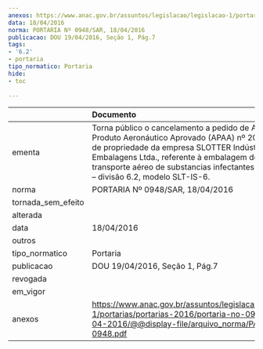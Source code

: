 ```yaml
---
anexos: https://www.anac.gov.br/assuntos/legislacao/legislacao-1/portarias/portarias-2016/portaria-no-0948-sar-18-04-2016/@@display-file/arquivo_norma/PA2016-0948.pdf
data: 18/04/2016
norma: PORTARIA Nº 0948/SAR, 18/04/2016
publicacao: DOU 19/04/2016, Seção 1, Pág.7
tags:
- '6.2'
- portaria
tipo_normatico: Portaria
hide: 
- toc 
 
---
```


|                    | Documento                                                                                                                                                                                                                                                                                           |
|:-------------------|:----------------------------------------------------------------------------------------------------------------------------------------------------------------------------------------------------------------------------------------------------------------------------------------------------|
| ementa             | Torna público o cancelamento a pedido de Atestado de Produto Aeronáutico Aprovado (APAA) nº 2005P09-01, de propriedade da empresa SLOTTER Indústria de Embalagens Ltda., referente à embalagem destinada ao transporte aéreo de substancias infectantes da classe 6 – divisão 6.2, modelo SLT-IS-6. |
| norma              | PORTARIA Nº 0948/SAR, 18/04/2016                                                                                                                                                                                                                                                                    |
| tornada_sem_efeito |                                                                                                                                                                                                                                                                                                     |
| alterada           |                                                                                                                                                                                                                                                                                                     |
| data               | 18/04/2016                                                                                                                                                                                                                                                                                          |
| outros             |                                                                                                                                                                                                                                                                                                     |
| tipo_normatico     | Portaria                                                                                                                                                                                                                                                                                            |
| publicacao         | DOU 19/04/2016, Seção 1, Pág.7                                                                                                                                                                                                                                                                      |
| revogada           |                                                                                                                                                                                                                                                                                                     |
| em_vigor           |                                                                                                                                                                                                                                                                                                     |
| anexos             | https://www.anac.gov.br/assuntos/legislacao/legislacao-1/portarias/portarias-2016/portaria-no-0948-sar-18-04-2016/@@display-file/arquivo_norma/PA2016-0948.pdf                                                                                                                                      |